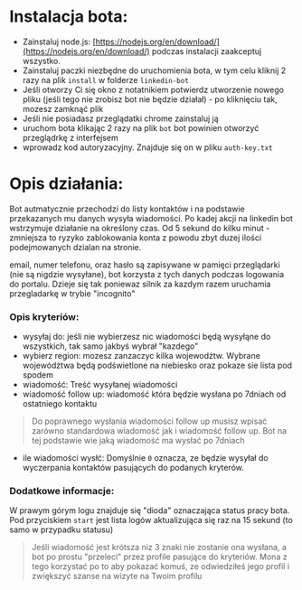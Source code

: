 # Instalacja bota:

* Zainstaluj node.js: [https://nodejs.org/en/download/](https://nodejs.org/en/download/) podczas instalacji zaakceptuj wszystko.
* Zainstaluj paczki niezbędne do uruchomienia bota, w tym celu kliknij 2 razy na plik `install` w folderze `linkedin-bot`
* Jeśli otworzy Ci się okno z notatnikiem potwierdz utworzenie nowego pliku (jeśli tego nie zrobisz bot nie będzie działał) - po kliknięciu tak, mozesz zamknąć plik
* Jeśli nie posiadasz przeglądatki chrome zainstaluj ją
* uruchom bota klikając 2 razy na plik `bot` bot powinien otworzyć przeglądrkę z interfejsem
* wprowadz kod autoryzacyjny. Znajduje się on w pliku `auth-key.txt`

# Opis działania:

Bot autmatycznie przechodzi do listy kontaktów i na podstawie przekazanych mu danych wysyła wiadomości.
Po kadej akcji na linkedin bot wstrzymuje działanie na określony czas. Od 5 sekund do kilku minut - zmniejsza to ryzyko zablokowania konta z powodu zbyt duzej ilości podejmowanych dzialan na stronie.

email, numer telefonu, oraz hasło są zapisywane w pamięci przeglądarki (nie są nigdzie wysyłane), bot korzysta z tych danych podczas logowania do portalu. Dzieje się tak poniewaz silnik za kazdym razem uruchamia przegladarkę w trybie "incognito"

### Opis kryteriów:
- wysyłaj do: jeśli nie wybierzesz nic wiadomości będą wysyłąne do wszystkich, tak samo jakbyś wybrał "kazdego"
- wybierz region: mozesz zanzaczyc kilka wojewodźtw. Wybrane wojewódźtwa będą podświetlone na niebiesko oraz pokaze sie lista pod spodem
- wiadomość: Treść wysyłanej wiadomości
- wiadomość follow up: wiadomość która będzie wysłana po 7dniach od ostatniego kontaktu
> Do poprawnego wysłania wiadomości follow up musisz wpisać zarówno standardowa wiadomość jak i wiadomość follow up. Bot na tej podstawie wie jaką wiadomość ma wysłać po 7dniach
- ile wiadomości wysłć: Domyślnie `0` oznacza, ze będzie wysyłał do wyczerpania kontaktów pasujących do podanych kryterów.


### Dodatkowe informacje:
W prawym górym logu znajduje się "dioda" oznaczająca status pracy bota.
Pod przyciskiem `start` jest lista logów aktualizująca się raz na 15 sekund (to samo w przypadku statusu)
> Jeśli wiadomość jest krótsza niz 3 znaki nie zostanie ona wysłana, a bot po prostu "przeleci" przez profile pasujące do kryteriów. Mona z tego korzystać po to aby pokazać komuś, ze odwiedziłeś jego profil i zwiększyć szanse na wizyte na Twoim profilu